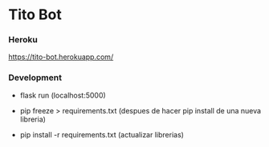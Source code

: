 # Tito Bot

### Heroku

https://tito-bot.herokuapp.com/

### Development

- flask run  (localhost:5000)

- pip freeze > requirements.txt  (despues de hacer pip install de una nueva libreria)

- pip install -r requirements.txt  (actualizar librerias)
